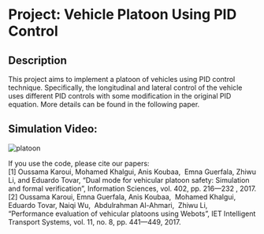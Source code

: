 # Project: Vehicle Platoon Using PID Control


## Description
This project aims to implement a platoon of vehicles using PID control technique. 
Specifically, the longitudinal and lateral control of the vehicle uses different PID controls with some modification in the original PID equation. More details can be found in the following paper. 


## Simulation Video: 
![platoon](https://user-images.githubusercontent.com/4749204/194799677-f1d4a553-048c-4cdf-bc1f-ee85e8910a86.gif)

If you use the code, please cite our papers:  
[1] Oussama Karoui, Mohamed Khalgui, Anis Koubaa,  Emna Guerfala, Zhiwu Li, and Eduardo Tovar, “Dual mode for vehicular platoon safety: Simulation and formal verification”, Information Sciences, vol. 402, pp. 216—232 , 2017.  
[2] Oussama Karoui, Emna Guerfala, Anis Koubaa,  Mohamed Khalgui, Eduardo Tovar, Naiqi Wu,  Abdulrahman Al-Ahmari,  Zhiwu Li,  “Performance evaluation of vehicular platoons using Webots”, IET Intelligent Transport Systems, vol. 11, no. 8, pp. 441—449, 2017.
